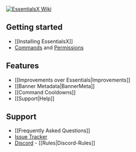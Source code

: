 [![**EssentialsX Wiki**](https://camo.githubusercontent.com/9ad178e5cf76a372d6aaee8bbdf13485fbc1d51b/68747470733a2f2f692e696d6775722e636f6d2f435034535a70422e706e67)](https://github.com/EssentialsX/Essentials/wiki)

## Getting started

* [[Installing EssentialsX]]
* [Commands](https://essinfo.xeya.me/commands.php) and [Permissions](https://essinfo.xeya.me/permissions.php)

## Features

* [[Improvements over Essentials|Improvements]]
* [[Banner Metadata|BannerMeta]]
* [[Command Cooldowns]]
* [[Support|Help]]

## Support

* [[Frequently Asked Questions]]
* [Issue Tracker](https://github.com/EssentialsX/Essentials/issues)
* [Discord](https://discord.gg/F7gexAQ) - [[Rules|Discord-Rules]]
